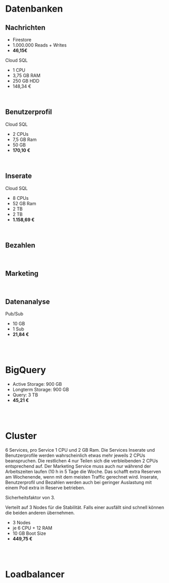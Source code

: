 # Datenbanken
## Nachrichten
- Firestore
- 1.000.000 Reads + Writes
- **46,15€**

Cloud SQL
- 1 CPU 
- 3,75 GB RAM
- 250 GB HDD
- 148,34 €

<br>

## Benutzerprofil
Cloud SQL
- 2 CPUs 
- 7,5 GB Ram 
- 50 GB
- **170,10 €**

<br>

## Inserate
Cloud SQL
- 8 CPUs
- 52 GB Ram
- 2 TB
- 2 TB
- **1.158,69 €**

<br>

## Bezahlen

<br>

## Marketing

<br>

## Datenanalyse 
Pub/Sub
- 10 GB
- 1 Sub
- **21,84 €**

<br>
<br>

# BigQuery
- Active Storage: 900 GB
- Longterm Storage: 900 GB
- Query: 3 TB
- **45,21 €**

<br>
<br>

# Cluster
6 Services, pro Service 1 CPU und 2 GB Ram.
Die Services Inserate und Benutzerprofile werden wahrscheinlich etwas mehr jeweils 2 CPUs beanspruchen. Die restlichen 4 nur Teilen sich die verbleibenden 2 CPUs entsprechend auf. Der Marketing Service muss auch nur während der Arbeitszeiten laufen (10 h in 5 Tage die Woche. Das schafft extra Reserven am Wochenende, wenn mit dem meisten Traffic gerechnet wird.
Inserate, Benutzerprofil und Bezahlen werden auch bei geringer Auslastung mit einem Pod extra in Reserve betrieben.

Sicherheitsfaktor von 3.

Verteilt auf 3 Nodes für die Stabilität. Falls einer ausfällt sind schnell können die beiden anderen übernehmen.

- 3 Nodes
- je 6 CPU + 12 RAM
- 10 GB Boot Size
- **449,75 €** 

<br>
<br>

# Loadbalancer

